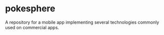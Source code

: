 # pokesphere
A repository for a mobile app implementing several technologies commonly used on commercial apps.
